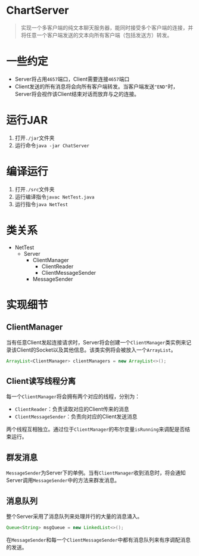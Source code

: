 # ChartServer
> 实现一个多客户端的纯文本聊天服务器，能同时接受多个客户端的连接，并将任意一个客户端发送的文本向所有客户端（包括发送方）转发。

# 一些约定

- Server将占用`4657`端口，Client需要连接`4657`端口
- Client发送的所有消息将会向所有客户端转发。当客户端发送`"END"`时，Server将会视作该Client结束对话而放弃与之的连接。

# 运行JAR

1. 打开`./jar`文件夹
2. 运行命令`java -jar ChatServer`

# 编译运行

1. 打开`./src`文件夹
2. 运行编译指令`javac NetTest.java`
3. 运行指令`java NetTest`

# 类关系

- NetTest
  - Server
    - ClientManager
      - ClientReader
      - ClientMessageSender
    - MessageSender

# 实现细节

## ClientManager

当有任意Client发起连接请求时，Server将会创建一个`ClientManager`类实例来记录该Client的Socket以及其他信息。该类实例将会被放入一个`ArrayList`。

```java
ArrayList<ClientManager> clientManagers = new ArrayList<>();
```

## Client读写线程分离

每一个`ClientManager`将会拥有两个对应的线程，分别为：

- `ClientReader`：负责读取对应的Client传来的消息
- `ClientMessageSender`：负责向对应的Client发送消息

两个线程互相独立。通过位于`ClientManager`的布尔变量`isRunning`来调配是否结束运行。

## 群发消息

`MessageSender`为Server下的单例。当有`ClientManager`收到消息时，将会通知Server调用`MessageSender`中的方法来群发消息。

## 消息队列

整个Server采用了消息队列来处理并行的大量的消息涌入。

```java
Queue<String> msgQueue = new LinkedList<>();
```

在`MessageSender`和每一个`ClientMessageSender`中都有消息队列来有序调配消息的发送。
